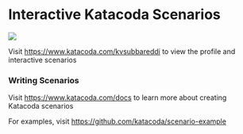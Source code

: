 # Interactive Katacoda Scenarios

[![](http://shields.katacoda.com/katacoda/kvsubbareddi/count.svg)](https://www.katacoda.com/kvsubbareddi "Get your profile on Katacoda.com")

Visit https://www.katacoda.com/kvsubbareddi to view the profile and interactive scenarios

### Writing Scenarios
Visit https://www.katacoda.com/docs to learn more about creating Katacoda scenarios

For examples, visit https://github.com/katacoda/scenario-example
